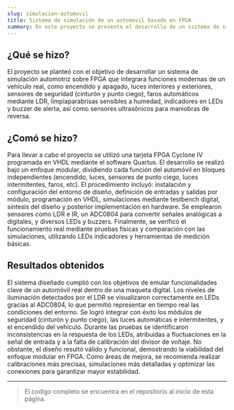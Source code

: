 ```yaml
---
slug: simulacion-automovil
title: Sistema de simulación de un automovil basado en FPGA
summary: En este proyecto se presenta el desarrollo de un sistema de simulación automotriz que integra diversas funcionalidades modernas, utilizando una tarjeta FPGA como nucleo de control.
---
```


## ¿Qué se hizo?

El proyecto se planteó con el objetivo de desarrollar un sistema de simulación automotriz sobre FPGA que integrara funciones modernas de un vehículo real, como encendido y apagado, luces interiores y exteriores, sensores de seguridad (cinturón y punto ciego), faros automáticos mediante LDR, limpiaparabrisas sensibles a humedad, indicadores en LEDs y buzzer de alerta, así como sensores ultrasónicos para maniobras de reversa.

## ¿Comó se hizo?

Para llevar a cabo el proyecto se utilizó una tarjeta FPGA Cyclone IV programada en VHDL mediante el software Quartus. El desarrollo se realizó bajo un enfoque modular, dividiendo cada función del automóvil en bloques independientes (encendido, luces, sensores de punto ciego, luces intermitentes, faros, etc).
El procedimiento incluyó: instalación y configuración del entorno de diseño, definición de entradas y salidas por módulo, programación en VHDL, simulaciones mediante testbench digital, síntesis del diseño y posterior implementación en hardware. Se emplearon sensores como LDR e IR, un ADC0804 para convertir señales analógicas a digitales, y diversos  LEDs y buzzers. Finalmente, se verificó el funcionamiento real mediante pruebas físicas y comparación con las simulaciones, utilizando LEDs indicadores y herramientas de medición básicas.

## Resultados obtenidos

El sistema diseñado cumplió con los objetivos de emular funcionalidades clave de un automóvil real dentro de una maqueta digital. Los niveles de iluminación detectados por el LDR se visualizaron correctamente en LEDs gracias al ADC0804, lo que permitió representar en tiempo real las condiciones del entorno. Se logró integrar con éxito los módulos de seguridad (cinturón y punto ciego), las luces automáticas e intermitentes, y el encendido del vehículo.
Durante las pruebas se identificaron inconsistencias en la respuesta de los LEDs, atribuidas a fluctuaciones en la señal de entrada y a la falta de calibración del divisor de voltaje. No obstante, el diseño resultó válido y funcional, demostrando la viabilidad del enfoque modular en FPGA. Como áreas de mejora, se recomienda realizar calibraciones más precisas, simulaciones más detalladas y optimizar las conexiones para garantizar mayor estabilidad.

---

> El codigo completo se encuentra en el repositorio al inicio de esta página.